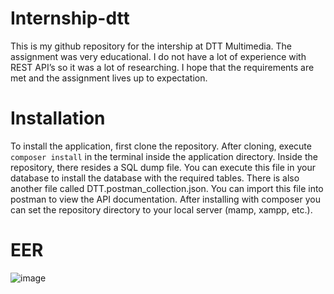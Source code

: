 # Internship-dtt
This is my github repository for the intership at DTT Multimedia.
The assignment was very educational. I do not have a lot of experience with REST API’s so it was a lot of researching. I hope that the requirements are met and the assignment lives up to expectation. 

# Installation
To install the application, first clone the repository. After cloning, execute `composer install` in the terminal inside the application directory. Inside the repository, there resides a SQL dump file. You can execute this file in your database to install the database with the required tables. There is also another file called DTT.postman_collection.json. You can import this file into postman to view the API documentation. After installing with composer you can set the repository directory to your local server (mamp, xampp, etc.).  

# EER
![image](https://user-images.githubusercontent.com/49998299/176957557-d6a118d3-f86d-41ac-9e96-d83095f86f0c.png)
